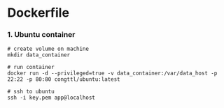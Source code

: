 # Dockerfile

### 1. Ubuntu container
```
# create volume on machine
mkdir data_container

# run container
docker run -d --privileged=true -v data_container:/var/data_host -p 22:22 -p 80:80 congttl/ubuntu:latest

# ssh to ubuntu
ssh -i key.pem app@localhost
```
